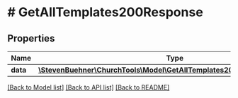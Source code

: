 # # GetAllTemplates200Response

## Properties

Name | Type | Description | Notes
------------ | ------------- | ------------- | -------------
**data** | [**\StevenBuehner\ChurchTools\Model\GetAllTemplates200ResponseDataInner[]**](GetAllTemplates200ResponseDataInner.md) |  | [optional]

[[Back to Model list]](../../README.md#models) [[Back to API list]](../../README.md#endpoints) [[Back to README]](../../README.md)
